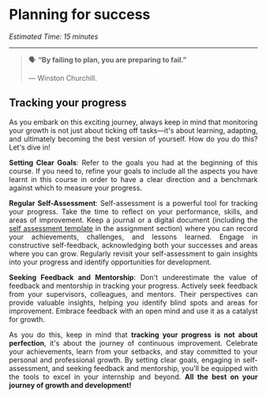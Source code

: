# Planning for success

*Estimated Time: 15 minutes*

---

>  🗣 **“By failing to plan, you are preparing to fail.”**
>
>  — Winston Churchill.
<div style='text-align: justify;'>

 ## Tracking your progress

As you embark on this exciting journey, always keep in mind that monitoring your growth is not just about ticking off tasks—it's about learning, adapting, and ultimately becoming the best version of yourself. How do you do this? Let's dive in!

**Setting Clear Goals**: Refer to the goals you had at the beginning of this course. If you need to, refine your goals to include all the aspects you have learnt in this course in order to  have a clear direction and a benchmark against which to measure your progress.

**Regular Self-Assessment**: Self-assessment is a powerful tool for tracking your progress. Take the time to reflect on your performance, skills, and areas of improvement. Keep a journal or a digital document (including the [self assessment template](https://docs.google.com/document/d/1MaUI5ZMGJ8cOdB_YbpRercHDEfUEBJAx2el818BWPMo/edit?usp=sharing) in the assignment section) where you can record your achievements, challenges, and lessons learned. Engage in constructive self-feedback, acknowledging both your successes and areas where you can grow. Regularly revisit your self-assessment to gain insights into your progress and identify opportunities for development.

**Seeking Feedback and Mentorship**: Don't underestimate the value of feedback and mentorship in tracking your progress. Actively seek feedback from your supervisors, colleagues, and mentors. Their perspectives can provide valuable insights, helping you identify blind spots and areas for improvement. Embrace feedback with an open mind and use it as a catalyst for growth.

As you do this, keep in mind that **tracking your progress is not about perfection**, it's about the journey of continuous improvement. Celebrate your achievements, learn from your setbacks, and stay committed to your personal and professional growth. By setting clear goals, engaging in self-assessment, and seeking feedback and mentorship, you'll be equipped with the tools to excel in your internship and beyond. **All the best on your journey of growth and development!**
</div>

